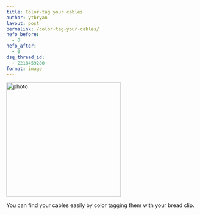```yaml
---
title: Color-tag your cables
author: ytbryan
layout: post
permalink: /color-tag-your-cables/
hefo_before:
  - 0
hefo_after:
  - 0
dsq_thread_id:
  - 2218459280
format: image
---
```

[<img class="alignnone size-medium wp-image-926" alt="photo" src="http://ytbryan.files.wordpress.com/2013/12/photo.jpg?w=300" width="300" height="300" />][1]

You can find your cables easily by color tagging them with your bread clip.

` `

 [1]: http://ytbryan.files.wordpress.com/2013/12/photo.jpg